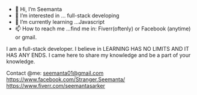 - 👋 Hi, I’m Seemanta
- 👀 I’m interested in ... full-stack developing
- 🌱 I’m currently learning ...Javascript
- 📫 How to reach me ...find me in: Fiverr(oftenly) or Facebook (anytime) or gmail.

<!---
StrangerSeemanta/StrangerSeemanta is a ✨ special ✨ repository because its `README.md` (this file) appears on your GitHub profile.
You can click the Preview link to take a look at your changes.
--->
I am a full-stack developer. I believe in LEARNING HAS NO LIMITS AND IT HAS ANY ENDS. I came here to share my knowledge and be a part of your knowledge.

Contact @me:   seemanta01@gmail.com
               https://www.facebook.com/Stranger.Seemanta/
               https://www.fiverr.com/seemantasarker
